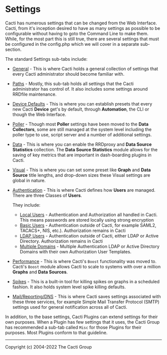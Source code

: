 # Settings

Cacti has numerous settings that can be changed from the Web
Interface.  Cacti, from it's inception desired to have as many settings
as possible to be configurable without having to goto the Command Line to
make them.  While, for the most part this is still true, there are
several settings that must be configured in the config.php which we
will cover in a separate sub-section.

The standard Settings sub-tabs include:

- [General](Settings-General.md) - This is where Cacti holds a general
  collection of settings that every Cacti administrator should become
  familiar with.
- [Paths](Settings-Paths.md) - Mostly, this sub-tab holds all settings
  that the Cacti administrator has control of.  It also includes some
  settings around RRDfile maintenance.
- [Device Defaults](Settings-Device-Defaults.md) - This is where you can establish
  presets that every new Cacti **Device** get's by default, through
  **Automation**, the CLI or though the Web Interface.
- [Poller](Settings-Poller.md) - Though most **Poller** settings have been
  moved to the **Data Collectors**, some are still managed at the system
  level including the poller type to use, script server and a number
  of additional settings.
- [Data](Settings-Data.md) - This is where you can enable the RRDproxy
  and **Data Source Statistics** collection.  The **Data Source Statistics**
  module allows for the saving of key metrics that are important in
  dash-boarding plugins in Cacti.
- [Visual](Settings-Visual.md) - This is where you can set some preset
  like **Graph** and **Data Source** title lengths, and drop-down sizes
  these Visual settings are global in nature.
- [Authentication](Settings-Auth.md) - This is where Cacti
  defines how **Users** are managed.  There are three Classes of **Users**.

  They include:

  - [Local Users](Settings-Auth-Local.md) - Authentication and Authorization
    all handled in Cacti.  This means passwords are stored locally using strong encryption
  - [Basic Users](Settings-Auth-Basic.md) - Authentication outside of Cacti,
    for example SAML2, TACACS+, NIS, etc.). Authorization remains in Cacti
  - [LDAP Users](Settings-Auth-LDAP.md) - Authentication outside of Cacti,
    either LDAP or Active Directory.  Authorization remains in Cacti
  - [Multiple Domains](Settings-Domains.md) - Multiple Authentication LDAP or
    Active Directory Domains with their own Authorization User Templates.

- [Performance](Settings-Performance.md) - This is where Cacti's `Boost`
  functionality was moved to.  Cacti's `Boost` module allows Cacti to
  scale to systems with over a million **Graphs** and **Data Sources**.
- [Spikes](Settings-Spikes.md) - This is a built-in tool for killing
  spikes on graphs in a scheduled fashion.  It also holds system level
  spike killing defaults.
- [Mail/Reporting/DNS](Settings-Mail-Reporting-DNS.md) - This is where
  Cacti saves settings associated with these three services, for example
  Simple Mail Transfer Protocol (SMTP) settings used for general
  notification across all of Cacti.

In addition, to the base settings, Cacti Plugins can extend settings
for their own purposes.  When a Plugin has few settings
that it uses, the Cacti Group has recommended a sub-tab called
`Misc` for those Plugins for their purposes.  Most Plugins
conform to that guideline.

---
<copy>Copyright (c) 2004-2022 The Cacti Group</copy>
